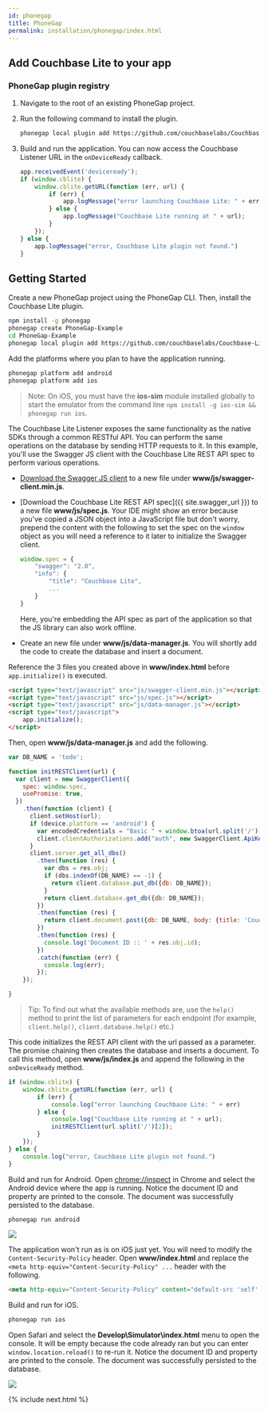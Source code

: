 ```yaml
---
id: phonegap
title: PhoneGap
permalink: installation/phonegap/index.html
---
```


## Add Couchbase Lite to your app

### PhoneGap plugin registry

1. Navigate to the root of an existing PhoneGap project.
2. Run the following command to install the plugin.

	```bash
	phonegap local plugin add https://github.com/couchbaselabs/Couchbase-Lite-PhoneGap-Plugin.git
	```
	
3. Build and run the application. You can now access the Couchbase Listener URL in the `onDeviceReady` callback.

	```javascript
	app.receivedEvent('deviceready');
	if (window.cblite) {
		window.cblite.getURL(function (err, url) {
			if (err) {
				app.logMessage("error launching Couchbase Lite: " + err)
			} else {
				app.logMessage("Couchbase Lite running at " + url);
			}
		});
	} else {
		app.logMessage("error, Couchbase Lite plugin not found.")
	}
	```

## Getting Started

Create a new PhoneGap project using the PhoneGap CLI. Then, install the Couchbase Lite plugin.

```bash
npm install -g phonegap
phonegap create PhoneGap-Example
cd PhoneGap-Example
phonegap local plugin add https://github.com/couchbaselabs/Couchbase-Lite-PhoneGap-Plugin.git
```

Add the platforms where you plan to have the application running.

```bash
phonegap platform add android
phonegap platform add ios
```

> Note: On iOS, you must have the **ios-sim** module installed globally to start the emulator from the command line `npm install -g ios-sim && phonegap run ios`.

The Couchbase Lite Listener exposes the same functionality as the native SDKs through a common RESTful API. You can perform the same operations on the database by sending HTTP requests to it. In this example, you'll use the Swagger JS client with the Couchbase Lite REST API spec to perform various operations.

- [Download the Swagger JS client](http://couchbase-docs.s3.amazonaws.com/assets/swagger-js/2.x/swagger-client.min.js) to a new file under **www/js/swagger-client.min.js**.
- [Download the Couchbase Lite REST API spec]({{ site.swagger_url }}) to a new file **www/js/spec.js**. Your IDE might show an error because you've copied a JSON object into a JavaScript file but don't worry, prepend the content with the following to set the spec on the `window` object as you will need a reference to it later to initialize the Swagger client.

	```javascript
	window.spec = {
		"swagger": "2.0",
		"info": {
			"title": "Couchbase Lite",
			...
		}
	}
	```
  Here, you're embedding the API spec as part of the application so that the JS library can also work offline.
- Create an new file under **www/js/data-manager.js**. You will shortly add the code to create the database and insert a document.
  
Reference the 3 files you created above in **www/index.html** before `app.initialize()` is executed.

```html
<script type="text/javascript" src="js/swagger-client.min.js"></script>
<script type="text/javascript" src="js/spec.js"></script>
<script type="text/javascript" src="js/data-manager.js"></script>
<script type="text/javascript">
    app.initialize();
</script>
```

Then, open **www/js/data-manager.js** and add the following.

```javascript
var DB_NAME = 'todo';

function initRESTClient(url) {
  var client = new SwaggerClient({
    spec: window.spec,
    usePromise: true,
  })
    .then(function (client) {
      client.setHost(url);
      if (device.platform == 'android') {
        var encodedCredentials = "Basic " + window.btoa(url.split('/')[1].split('@')[0]);
        client.clientAuthorizations.add("auth", new SwaggerClient.ApiKeyAuthorization('Authorization', encodedCredentials, 'header'));
      }
      client.server.get_all_dbs()
        .then(function (res) {
          var dbs = res.obj;
          if (dbs.indexOf(DB_NAME) == -1) {
            return client.database.put_db({db: DB_NAME});
          }
          return client.database.get_db({db: DB_NAME});
        })
        .then(function (res) {
          return client.document.post({db: DB_NAME, body: {title: 'Couchbase Mobile', sdk: 'PhoneGap'}});
        })
        .then(function (res) {
          console.log('Document ID :: ' + res.obj.id);
        })
        .catch(function (err) {
          console.log(err);
        });
    });

}
```

> Tip: To find out what the available methods are, use the `help()` method to print the list of parameters for each endpoint (for example, `client.help()`, `client.database.help()` etc.)

This code initializes the REST API client with the url passed as a parameter. The promise chaining then creates the database and inserts a document. To call this method, open **www/js/index.js** and append the following in the `onDeviceReady` method.

```javascript
if (window.cblite) {
	window.cblite.getURL(function (err, url) {
		if (err) {
			console.log("error launching Couchbase Lite: " + err)
		} else {
			console.log("Couchbase Lite running at " + url);
			initRESTClient(url.split('/')[2]);
		}
	});
} else {
	console.log("error, Couchbase Lite plugin not found.")
}
```

Build and run for Android. Open [chrome://inspect](chrome://inspect) in Chrome and select the Android device where the app is running. Notice the document ID and property are printed to the console. The document was successfully persisted to the database.

```bash
phonegap run android
```

![](../img/phonegap-console-android.png)

The application won't run as is on iOS just yet. You will need to modify the `Content-Security-Policy` header. Open **www/index.html** and replace the `<meta http-equiv="Content-Security-Policy" ...` header with the following.

```html
<meta http-equiv="Content-Security-Policy" content="default-src 'self' gap://ready file://* *; style-src 'self' 'unsafe-inline'; script-src 'self' 'unsafe-inline' 'unsafe-eval'">
```
 
Build and run for iOS.

```bash
phonegap run ios
```

Open Safari and select the **Develop\Simulator\index.html** menu to open the console. It will be empty because the code already ran but you can enter `window.location.reload()` to re-run it. Notice the document ID and property are printed to the console. The document was successfully persisted to the database.

![](../img/phonegap-console-ios.png)

{% include next.html %}